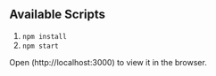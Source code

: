 ## Available Scripts

1. `npm install`
2. `npm start`

Open (http://localhost:3000) to view it in the browser.